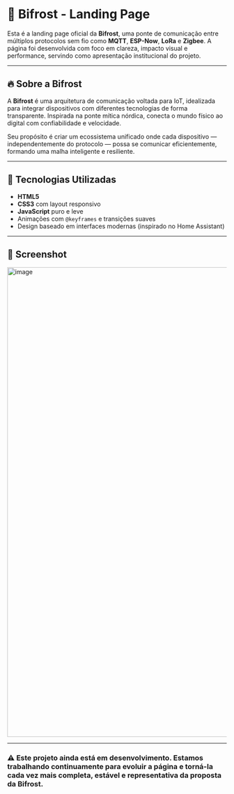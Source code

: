 # 🌉 Bifrost - Landing Page

Esta é a landing page oficial da **Bifrost**, uma ponte de comunicação entre múltiplos protocolos sem fio como **MQTT**, **ESP-Now**, **LoRa** e **Zigbee**. A página foi desenvolvida com foco em clareza, impacto visual e performance, servindo como apresentação institucional do projeto.

---

## 🔥 Sobre a Bifrost

A **Bifrost** é uma arquitetura de comunicação voltada para IoT, idealizada para integrar dispositivos com diferentes tecnologias de forma transparente. Inspirada na ponte mítica nórdica, conecta o mundo físico ao digital com confiabilidade e velocidade.

Seu propósito é criar um ecossistema unificado onde cada dispositivo — independentemente do protocolo — possa se comunicar eficientemente, formando uma malha inteligente e resiliente.

---

## 🚀 Tecnologias Utilizadas

* **HTML5**
* **CSS3** com layout responsivo
* **JavaScript** puro e leve
* Animações com `@keyframes` e transições suaves
* Design baseado em interfaces modernas (inspirado no Home Assistant)

---
## 📸 Screenshot
<img width="1920" height="1080" alt="image" src="https://github.com/user-attachments/assets/bd614a31-4af5-4511-8ce9-5759c8f16cea" />

---

### ⚠️ Este projeto ainda está em desenvolvimento. Estamos trabalhando continuamente para evoluir a página e torná-la cada vez mais completa, estável e representativa da proposta da Bifrost.


